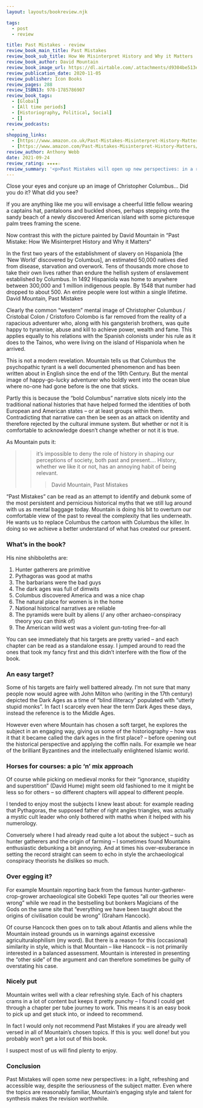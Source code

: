 ```yaml
---
layout: layouts/bookreview.njk

tags:
  - post
  - review

title: Past Mistakes - review
review_book_main_title: Past Mistakes
review_book_sub_title: How We Misinterpret History and Why it Matters
review_book_author: David Mountain
review_book_image_url: https://dl.airtable.com/.attachments/d9304be513edd57661b928fc5e14d4f9/44aa4084/1785786628.02._SCL_.jpg
review_publication_date: 2020-11-05
review_publisher: Icon Books
review_pages: 288
review_ISBN13: 978-1785786907
review_book_tags:
  - [Global]
  - [All time periods]
  - [Historiography, Political, Social]
  - []
review_podcasts:
  - 
shopping_links:
  - [https://www.amazon.co.uk/Past-Mistakes-Misinterpret-History-Matters/dp/1785786628/, Amazon UK, Amazon UK book link]
  - [https://www.amazon.com/Past-Mistakes-Misinterpret-History-Matters/dp/1785786628/, Amazon US, Amazon US book link]
review_author: Anthony Webb
date: 2021-09-24
review_rating: ★★★★☆
review_summary: '<p>Past Mistakes will open up new perspectives: in a refreshing and accessible way, despite the seriousness of the subject matter. And even where the book treads familiar ground, Mountain’s engaging style and talent for synthesis makes the revision worthwhile.</p><p>So unless you are already an expert in all the topics covered you will find plenty to enjoy.</p>'
---
```

Close your eyes and conjure up an image of Christopher Columbus… Did you do it? What did you see?

If you are anything like me you will envisage a cheerful little fellow wearing a captains hat, pantaloons and buckled shoes, perhaps stepping onto the sandy beach of a newly discovered American island with some picturesque palm trees framing the scene.

Now contrast this with the picture painted by David Mountain in “Past Mistake: How We Misinterpret History and Why it Matters“

In the first two years of the establishment of slavery on Hispaniola [the ‘New World’ discovered by Columbus], an estimated 50,000 natives died from disease, starvation and overwork. Tens of thousands more chose to take their own lives rather than endure the hellish system of enslavement established by Columbus. In 1492 Hispaniola was home to anywhere between 300,000 and 1 million indigenous people. By 1548 that number had dropped to about 500. An entire people were lost within a single lifetime.
David Mountain, Past Mistakes

Clearly the common “western” mental image of Christopher Columbus / Cristobal Colon / Cristoforo Colombo is far removed from the reality of a rapacious adventurer who, along with his gangsterish brothers, was quite happy to tyrannise, abuse and kill to achieve power, wealth and fame. This applies equally to his relations with the Spanish colonists under his rule as it does to the Tainos, who were living on the island of Hispaniola when he arrived.

This is not a modern revelation. Mountain tells us that Columbus the psychopathic tyrant is a well documented phenomenon and has been written about in English since the end of the 19th Century. But the mental image of happy-go-lucky adventurer who boldly went into the ocean blue where no-one had gone before is the one that sticks.

Partly this is because the “bold Columbus” narrative slots nicely into the traditional national histories that have helped formed the identities of both European and American states – or at least groups within them. Contradicting that narrative can then be seen as an attack on identity and therefore rejected by the cultural immune system. But whether or not it is comfortable to acknowledge doesn’t change whether or not it is true.

As Mountain puts it:

>>it’s impossible to deny the role of history in shaping our perceptions of society, both past and present…. History, whether we like it or not, has an annoying habit of being relevant.
>>>
>>>David Mountain, Past Mistakes

“Past Mistakes” can be read as an attempt to identify and debunk some of the most persistent and pernicious historical myths that we still lug around with us as mental baggage today. Mountain is doing his bit to overturn our comfortable view of the past to reveal the complexity that lies underneath. He wants us to replace Columbus the cartoon with Columbus the killer. In doing so we achieve a better understand of what has created our present.

### What’s in the book?
His nine shibboleths are:
1. Hunter gatherers are primitive
2. Pythagoras was good at maths
3. The barbarians were the bad guys
4. The dark ages was full of dimwits
5. Columbus discovered America and was a nice chap
6. The natural place for women is in the home
7. National historical narratives are reliable
8. The pyramids were built by aliens (/ any other archaeo-conspiracy theory you can think of)
9. The American wild west was a violent gun-toting free-for-all

You can see immediately that his targets are pretty varied – and each chapter can be read as a standalone essay. I jumped around to read the ones that took my fancy first and this didn’t interfere with the flow of the book.

### An easy target?

Some of his targets are fairly well battered already. I’m not sure that many people now would agree with John Milton who (writing in the 17th century) depicted the Dark Ages as a time of “blind illiteracy” populated with “utterly stupid monks”. In fact I scarcely even hear the term Dark Ages these days, instead the reference is to the Middle Ages.

However even where Mountain has chosen a soft target, he explores the subject in an engaging way, giving us some of the historiography – how was it that it became called the dark ages in the first place? – before opening out the historical perspective and applying the coffin nails. For example we hear of the brilliant Byzantines and the intellectually enlightened Islamic world.

### Horses for courses: a pic ‘n’ mix approach

Of course while picking on medieval monks for their “ignorance, stupidity and superstition” (David Hume) might seem old fashioned to me it might be less so for others – so different chapters will appeal to different people.

I tended to enjoy most the subjects I knew least about: for example reading that Pythagoras, the supposed father of right angles triangles, was actually a mystic cult leader who only bothered with maths when it helped with his numerology.

Conversely where I had already read quite a lot about the subject – such as hunter gatherers and the origin of farming – I sometimes found Mountains enthusiastic debunking a bit annoying. And at times his over-exuberance in setting the record straight can seem to echo in style the archaeological conspiracy theorists he dislikes so much.

### Over egging it?

For example Mountain reporting back from the famous hunter-gatherer-crop-grower archaeological site Gobekli Tepe quotes “all our theories were wrong” while we read in the bestselling but bonkers Magicians of the Gods on the same site that “everything we have been taught about the origins of civilisation could be wrong” (Graham Hancock).

Of course Hancock then goes on to talk about Atlantis and aliens while the Mountain instead grounds us in warnings against excessive agriculturalophilism (my word). But there is a reason for this (occasional) similarity in style, which is that Mountain – like Hancock – is not primarily interested in a balanced assessment. Mountain is interested in presenting the “other side” of the argument and can therefore sometimes be guilty of overstating his case.

### Nicely put

Mountain writes well with a clear refreshing style. Each of his chapters crams in a lot of content but keeps it pretty punchy – I found I could get through a chapter per tube journey to work. This means it is an easy book to pick up and get stuck into, or indeed to recommend.

In fact I would only not recommend Past Mistakes if you are already well versed in all of Mountain’s chosen topics. If this is you: well done! but you probably won’t get a lot out of this book.

I suspect most of us will find plenty to enjoy.

### Conclusion

Past Mistakes will open some new perspectives: in a light, refreshing and accessible way, despite the seriousness of the subject matter. Even where the topics are reasonably familiar, Mountain’s engaging style and talent for synthesis makes the revision worthwhile.